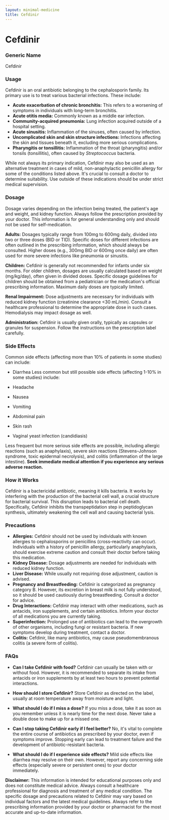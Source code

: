 ```yaml
---
layout: minimal-medicine
title: Cefdinir
---
```


# Cefdinir
### Generic Name
Cefdinir

### Usage

Cefdinir is an oral antibiotic belonging to the cephalosporin family.  Its primary use is to treat various bacterial infections.  These include:

* **Acute exacerbation of chronic bronchitis:** This refers to a worsening of symptoms in individuals with long-term bronchitis.
* **Acute otitis media:** Commonly known as a middle ear infection.
* **Community-acquired pneumonia:** Lung infection acquired outside of a hospital setting.
* **Acute sinusitis:** Inflammation of the sinuses, often caused by infection.
* **Uncomplicated skin and skin structure infections:** Infections affecting the skin and tissues beneath it, excluding more serious complications.
* **Pharyngitis or tonsillitis:**  Inflammation of the throat (pharyngitis) and/or tonsils (tonsillitis), often caused by *Streptococcus* bacteria.


While not always its primary indication, Cefdinir may also be used as an alternative treatment in cases of mild, non-anaphylactic penicillin allergy for some of the conditions listed above.  It's crucial to consult a doctor to determine suitability.  Use outside of these indications should be under strict medical supervision.

### Dosage

Dosage varies depending on the infection being treated, the patient's age and weight, and kidney function.  Always follow the prescription provided by your doctor.  This information is for general understanding only and should not be used for self-medication.

**Adults:** Dosages typically range from 100mg to 600mg daily, divided into two or three doses (BID or TID).  Specific doses for different infections are often outlined in the prescribing information, which should always be consulted.  Higher doses (e.g., 300mg BID or 600mg once daily) are often used for more severe infections like pneumonia or sinusitis.

**Children:**  Cefdinir is generally not recommended for infants under six months. For older children, dosages are usually calculated based on weight (mg/kg/day), often given in divided doses.  Specific dosage guidelines for children should be obtained from a pediatrician or the medication's official prescribing information.  Maximum daily doses are typically limited.

**Renal Impairment:** Dose adjustments are necessary for individuals with reduced kidney function (creatinine clearance <30 mL/min). Consult a healthcare professional to determine the appropriate dose in such cases.  Hemodialysis may impact dosage as well.

**Administration:** Cefdinir is usually given orally, typically as capsules or granules for suspension.  Follow the instructions on the prescription label carefully.  

### Side Effects

Common side effects (affecting more than 10% of patients in some studies) can include:

* Diarrhea
Less common but still possible side effects (affecting 1-10% in some studies) include:

* Headache
* Nausea
* Vomiting
* Abdominal pain
* Skin rash
* Vaginal yeast infection (candidiasis)


Less frequent but more serious side effects are possible, including allergic reactions (such as anaphylaxis),  severe skin reactions (Stevens-Johnson syndrome, toxic epidermal necrolysis),  and colitis (inflammation of the large intestine).  **Seek immediate medical attention if you experience any serious adverse reaction.**


### How it Works

Cefdinir is a bactericidal antibiotic, meaning it kills bacteria. It works by interfering with the production of the bacterial cell wall, a crucial structure for bacterial survival.  This disruption leads to bacterial cell death. Specifically, Cefdinir inhibits the transpeptidation step in peptidoglycan synthesis, ultimately weakening the cell wall and causing bacterial lysis.

### Precautions

* **Allergies:**  Cefdinir should not be used by individuals with known allergies to cephalosporins or penicillins (cross-reactivity can occur). Individuals with a history of penicillin allergy, particularly anaphylaxis, should exercise extreme caution and consult their doctor before taking this medication.
* **Kidney Disease:** Dosage adjustments are needed for individuals with reduced kidney function.
* **Liver Disease:** While usually not requiring dose adjustment, caution is advised.
* **Pregnancy and Breastfeeding:**  Cefdinir is categorized as pregnancy category B. However, its excretion in breast milk is not fully understood, so it should be used cautiously during breastfeeding.  Consult a doctor for advice.
* **Drug Interactions:** Cefdinir may interact with other medications, such as antacids, iron supplements, and certain antibiotics.  Inform your doctor of all medications you are currently taking.
* **Superinfection:**  Prolonged use of antibiotics can lead to the overgrowth of other organisms, including fungi or resistant bacteria.  If new symptoms develop during treatment, contact a doctor.
* **Colitis:** Cefdinir, like many antibiotics, may cause pseudomembranous colitis (a severe form of colitis).


### FAQs

* **Can I take Cefdinir with food?**  Cefdinir can usually be taken with or without food.  However, it is recommended to separate its intake from antacids or iron supplements by at least two hours to prevent potential interactions.

* **How should I store Cefdinir?**  Store Cefdinir as directed on the label, usually at room temperature away from moisture and light.

* **What should I do if I miss a dose?** If you miss a dose, take it as soon as you remember unless it is nearly time for the next dose.  Never take a double dose to make up for a missed one.

* **Can I stop taking Cefdinir early if I feel better?**  No, it's vital to complete the entire course of antibiotics as prescribed by your doctor, even if symptoms improve.  Stopping early can lead to treatment failure and the development of antibiotic-resistant bacteria.

* **What should I do if I experience side effects?**  Mild side effects like diarrhea may resolve on their own.  However, report any concerning side effects (especially severe or persistent ones) to your doctor immediately.


**Disclaimer:** This information is intended for educational purposes only and does not constitute medical advice.  Always consult a healthcare professional for diagnosis and treatment of any medical condition.  The specific dosage and precautions related to Cefdinir may vary based on individual factors and the latest medical guidelines.  Always refer to the prescribing information provided by your doctor or pharmacist for the most accurate and up-to-date information.
